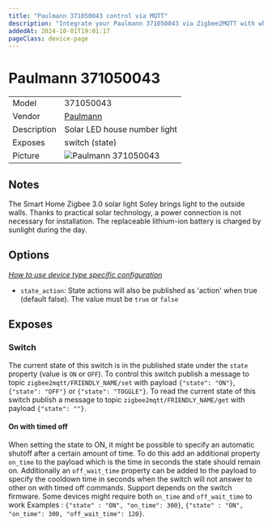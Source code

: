 ```yaml
---
title: "Paulmann 371050043 control via MQTT"
description: "Integrate your Paulmann 371050043 via Zigbee2MQTT with whatever smart home infrastructure you are using without the vendor's bridge or gateway."
addedAt: 2024-10-01T19:01:17
pageClass: device-page
---
```


<!-- !!!! -->
<!-- ATTENTION: This file is auto-generated through docgen! -->
<!-- You can only edit the "Notes"-Section between the two comment lines "Notes BEGIN" and "Notes END". -->
<!-- Do not use h1 or h2 heading within "## Notes"-Section. -->
<!-- !!!! -->

# Paulmann 371050043

|     |     |
|-----|-----|
| Model | 371050043  |
| Vendor  | [Paulmann](/supported-devices/#v=Paulmann)  |
| Description | Solar LED house number light |
| Exposes | switch (state) |
| Picture | ![Paulmann 371050043](https://www.zigbee2mqtt.io/images/devices/371050043.png) |


<!-- Notes BEGIN: You can edit here. Add "## Notes" headline if not already present. -->
## Notes

The Smart Home Zigbee 3.0 solar light Soley brings light to the outside walls. Thanks to practical solar technology, a power connection is not necessary for installation. The replaceable lithium-ion battery is charged by sunlight during the day.
<!-- Notes END: Do not edit below this line -->



## Options
*[How to use device type specific configuration](../guide/configuration/devices-groups.md#specific-device-options)*

* `state_action`: State actions will also be published as 'action' when true (default false). The value must be `true` or `false`


## Exposes

### Switch 
The current state of this switch is in the published state under the `state` property (value is `ON` or `OFF`).
To control this switch publish a message to topic `zigbee2mqtt/FRIENDLY_NAME/set` with payload `{"state": "ON"}`, `{"state": "OFF"}` or `{"state": "TOGGLE"}`.
To read the current state of this switch publish a message to topic `zigbee2mqtt/FRIENDLY_NAME/get` with payload `{"state": ""}`.

#### On with timed off
When setting the state to ON, it might be possible to specify an automatic shutoff after a certain amount of time. To do this add an additional property `on_time` to the payload which is the time in seconds the state should remain on.
Additionally an `off_wait_time` property can be added to the payload to specify the cooldown time in seconds when the switch will not answer to other on with timed off commands.
Support depends on the switch firmware. Some devices might require both `on_time` and `off_wait_time` to work
Examples : `{"state" : "ON", "on_time": 300}`, `{"state" : "ON", "on_time": 300, "off_wait_time": 120}`.

